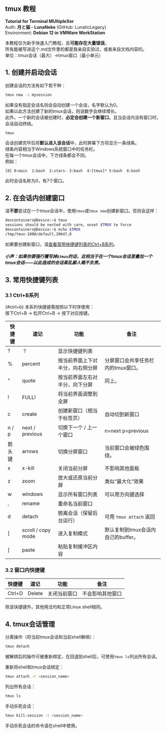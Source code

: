 ## tmux 教程
**Tutorial for Terminal MUltipleXer** <br>
Auth: **月と猫 - LunaNeko** (GitHub: LunaticLegacy) <br>
Environment: **Debian 12 in VMWare WorkStation** <br>

本教程仅为新手快速入门教程，且**可能存在大量错误**。<br>
所有能被写进这个.md文件里的都是我亲自实验过，或者来自文档内容的。<br>
单位：tmux会话（最大）->tmux窗口（最小单元）<br>

## 1. 创建并启动会话
创建会话的方法有如下若干种：<br>

```bash
tmux new -s mysession
```

如果没有指定会话名则会自动创建一个会话，名字默认为0。<br>
如果以此方法创建了新的tmux会话，则该数字会继续增长。<br>
此外，一个新的会话被创建时，**必定会创建一个新窗口**。且当会话内没有窗口时，会话自动终结。<br>

```bash
tmux
```

会话创建完毕后将**默认进入该会话**中，此时屏幕下方将显示一条绿条。<br>
绿条内容相当于Windows系统窗口中的任务栏。<br>
在每一个tmux会话中，下方绿条都会不同。<br>
例如：

```
[0] 0:main  1:bash  2:stars- 3:bash  4:[tmux]* 5:bash  6:bash  
```
此时会话名称为0，有7个窗口。

## 2. 在会话内创建窗口 
请**不要**尝试在一个tmux会话中，使用`tmux`或`tmux new`创建新窗口。否则会这样：<br>
```bash
devcontainers@Device:~$ tmux
sessions should be nested with care, unset $TMUX to force
devcontainers@Device:~$ echo $TMUX
/tmp/tmux-1000/default,20647,0
```
如果要创建新窗口，请[查看常用快捷键列表的Ctrl+B系列](#31-ctrlb系列--ctrlb)。<br>
##### 小声：如果你要强行覆写掉`$tmux`的话，这相当于在一个tmux会话里叠加一个tmux会话——以此造成的会话紊乱鄙人概不负责。

## 3. 常用快捷键列表 
### 3.1 Ctrl+B系列 <br> 
{#ctrl+b}
本系列快捷键需按照以下时序使用：<br>
按下Ctrl+B -> 松开Ctrl+B -> 按下对应按键。<br>

| 快捷键 | 速记 | 功能 | 备注 |
| ------- | ------- | ------- | ------- |
| ? | ？ | 显示快捷键列表 | |
| % | percent | 按当前界面上下对半分，向右侧分屏 | 分屏窗口会共享任务栏内的tmux窗口。 |
| " | quote | 按当前界面左右对半分，向下分屏 | 同上。 |
| ! | FULL! | 将当前界面调整到全屏 | |
| c | create | 创建新窗口（相当于标签页） | 自动切到新窗口 |
| n / p | next / previous | 切换下一个 / 上一个窗口 | n=next p=previous |
| 箭头键 | arrows | 切换分屏窗口 | 当前窗口会被绿色围绕。 |
| x | x-kill | 关闭当前分屏 | 不影响其他面板 |
| z | zoom | 放大或还原当前分屏 | 类似“最大化”效果 |
| w | windows | 显示所有窗口列表 | 可以用方向键选择 |
| , | rename | 重命名当前窗口 | |
| d | detach | 脱离会话（保留后台运行） | 可用 `tmux attach` 返回 |
| [ | scroll / copy mode | 进入复制模式 | 默认复制到tmux会话内自己的buffer。 |
| ] | paste | 粘贴复制缓冲区内容 | |

### 3.2 窗口内快捷键
| 快捷键 | 速记 | 功能 | 备注 |
| ------- | ------- | ------- | ------- |
| Ctrl+D | Delete | 关闭当前窗口 | 不会影响其他窗口 |
除该快捷键外，其他用法均和正常Linux shell相同。

## 4. tmux会话管理
分离操作（将当前tmux会话和当前shell解绑）：
```bash
tmux detach
```
被解绑后的操作可被重新绑定，在回退到shell后，可使用`tmux ls`列出所有会话。<br>

重新将shell和tmux会话绑定：
```bash
tmux attach -t <session_name>
```

列出所有会话：
```bash
tmux ls
```

手动杀死会话：
```bash
tmux kill-session -t <session_name>
```
手动杀死会话的命令请在shell中使用。
